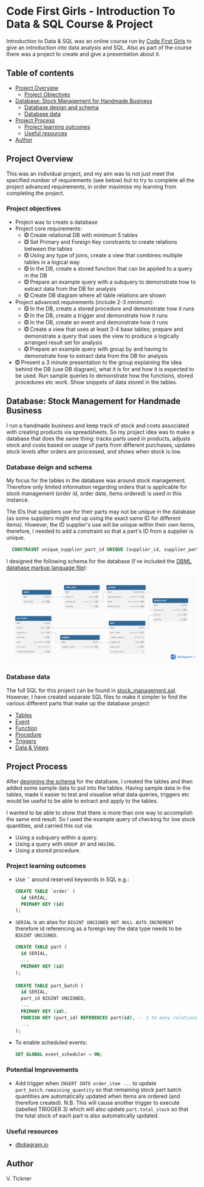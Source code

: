 # Code First Girls - Introduction To Data & SQL Course & Project

Introduction to Data & SQL was an online course run by [Code First Girls](https://codefirstgirls.com/) to give an introduction into data analysis and SQL. Also as part of the course there was a project to create and give a presentation about it.

## Table of contents

- [Project Overview](#project-overview)
  - [Project Objectives](#project-objectives)
- [Database: Stock Management for Handmade Business](#database-stock-management-for-handmade-business)
  - [Database design and schema](#database-deign-and-schema)
  - [Database data](#database-data)
- [Project Process](#project-process)
  - [Project learning outcomes](#project-learning-outcomes)
  - [Useful resources](#useful-resources)
- [Author](#author)

## Project Overview

This was an individual project, and my aim was to not just meet the specified number of requirements (see below) but to try to complete all the project advanced requirements, in order maximise my learning from completing the project.

### Project objectives

- Project was to create a database
- Project core requirements:
  - ❎ Create relational DB with minimum 5 tables
  - ❎ Set Primary and Foreign Key constraints to create relations between the tables
  - ❎ Using any type of joins, create a view that combines multiple tables in a logical way
  - ❎ In the DB, create a stored function that can be applied to a query in the DB
  - ❎ Prepare an example query with a subquery to demonstrate how to extract data from the DB for analysis
  - ❎ Create DB diagram where all table relations are shown
- Project advanced requirements (include 2-3 minimum):
  - ❎ In the DB, create a stored procedure and demonstrate how it runs
  - ❎ In the DB, create a trigger and demonstrate how it runs
  - ❎ In the DB, create an event and demonstrate how it runs
  - ❎ Create a view that uses at least 3-4 base tables; prepare and demonstrate a query that uses the view to produce a logically arranged result set for analysis
  - ❎ Prepare an example query with group by and having to demonstrate how to extract data from the DB for analysis
- ❎ Present a 3 minute presentation to the group explaining the idea behind the DB (use DB diagram), what it is for and how it is expected to be used. Run sample queries to demonstrate how the functions, stored procedures etc work. Show snippets of data stored in the tables.

## Database: Stock Management for Handmade Business

I run a handmade business and keep track of stock and costs associated with creating products via spreadsheets. So my project idea was to make a database that does the same thing: tracks parts used in products, adjusts stock and costs based on usage of parts from different purchases, updates stock levels after orders are processed, and shows when stock is low.

### Database deign and schema

My focus for the tables in the database was around stock management. Therefore only limited information regarding orders that is applicable for stock management (order id, order date, items ordered) is used in this instance.

The IDs that suppliers use for their parts may not be unique in the database (as some suppliers might end up using the exact same ID for different items). However, the ID supplier's use will be unique within their own items, therefore, I needed to add a constraint so that a part's ID from a supplier is unique.

```sql
  CONSTRAINT unique_supplier_part_id UNIQUE (supplier_id, supplier_part_id)
```

I designed the following schema for the database (I've included the [DBML database markup language file](./stock_management.dbml)):

![Database schema](./schema.png)

### Database data

The full SQL for this project can be found in [stock_management.sql](./stock_database.sql). However, I have created separate SQL files to make it simpler to find the various different parts that make up the database project:

- [Tables](./tables_stock_database.sql)
- [Event](./event_stock_database.sql)
- [Function](./function_stock_database.sql)
- [Procedure](./procedure_stock_database.sql)
- [Triggers](./triggers_stock_database.sql)
- [Data & Views](./data_stock_database.sql)

## Project Process

After [designing the schema](#database-deign-and-schema) for the database, I created the tables and then added some sample data to put into the tables. Having sample data in the tables, made it easier to test and visualise what data queries, triggers etc would be useful to be able to extract and apply to the tables.

I wanted to be able to show that there is more than one way to accomplish the same end result. So I used the example query of checking for low stock quantities, and carried this out via:

- Using a subquery within a query.
- Using a query with `GROUP BY` and `HAVING`.
- Using a stored procedure.

### Project learning outcomes

- Use `` around reserved keywords in SQL e.g.:
  ```sql
  CREATE TABLE `order` (
  	id SERIAL,
    PRIMARY KEY (id)
  );
  ```
- `SERIAL` is an alias for `BIGINT UNSIGNED NOT NULL AUTO_INCREMENT` therefore id referencing as a foreign key the data type needs to be `BIGINT UNSIGNED`.

  ```sql
  CREATE TABLE part (
    id SERIAL,
    ...
    PRIMARY KEY (id)
  );

  CREATE TABLE part_batch (
    id SERIAL,
    part_id BIGINT UNSIGNED,
    ...
    PRIMARY KEY (id),
    FOREIGN KEY (part_id) REFERENCES part(id), -- 1 to many relationship
    ...
  );
  ```

- To enable scheduled events:
  ```sql
  SET GLOBAL event_scheduler = ON;
  ```

### Potential Improvements

- Add trigger when `INSERT INTO order_item ...` to update `part_batch.remaining_quantity` so that remaining stock part batch quantities are automatically updated when items are ordered (and therefore created). N.B. This will cause another trigger to execute (labelled TRIGGER 3) which will also update `part.total_stock` so that the total stock of each part is also automatically updated.

### Useful resources

- [dbdiagram.io](https://dbdiagram.io/home)

## Author

V. Tickner
